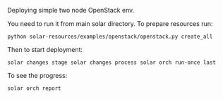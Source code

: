 Deploying simple two node OpenStack env.

You need to run it from main solar directory. To prepare resources run:

`python solar-resources/examples/openstack/openstack.py create_all`

Then to start deployment:

`solar changes stage
solar changes process
solar orch run-once last`

To see the progress:

`solar orch report`

